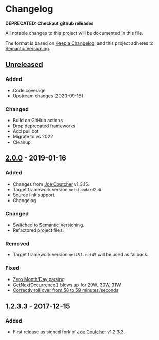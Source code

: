# Changelog

**DEPRECATED: Checkout github releases**

All notable changes to this project will be documented in this file.

The format is based on [Keep a Changelog](https://keepachangelog.com/en/1.0.0/),
and this project adheres to [Semantic Versioning](https://semver.org/spec/v2.0.0.html).

## [Unreleased]

### Added
- Code coverage
- Upstream changes (2020-09-16)

### Changed
- Build on GitHub actions
- Drop deprecated frameworks
- Add pull bot
- Migrate to vs 2022
- Cleanup

## [2.0.0] - 2019-01-16
### Added
- Changes from [Joe Coutcher](https://github.com/jcoutch/NCrontab-Advanced) v1.3.15.
- Target framework version `netstandard2.0`.
- Source link support.
- Changelog

### Changed
- Switched to [Semantic Versioning](https://semver.org/spec/v2.0.0.html).
- Refactored project files.

### Removed
- Target framework version `net451`. `net45` will be used as fallback.

### Fixed
- [Zero Month/Day parsing](https://github.com/jcoutch/NCrontab-Advanced#11)
- [GetNextOccurrence() blows up for 29W, 30W, 31W](https://github.com/jcoutch/NCrontab-Advanced#12)
- [Correctly roll over from 58 to 59 minutes/seconds](https://github.com/jcoutch/NCrontab-Advanced#14)

## 1.2.3.3 - 2017-12-15
### Added
- First release as signed fork of [Joe Coutcher](https://github.com/jcoutch/NCrontab-Advanced) v1.2.3.3.


[Unreleased]: https://github.com/visualon/NCrontab-Advanced/compare/v2.0.0...HEAD
[2.0.0]: https://github.com/visualon/NCrontab-Advanced/compare/v1.2.3.3...v2.0.0

